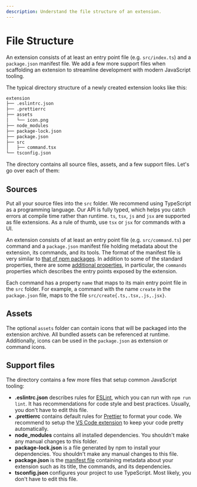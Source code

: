```yaml
---
description: Understand the file structure of an extension.
---
```


# File Structure

An extension consists of at least an entry point file (e.g. `src/index.ts`) and a `package.json` manifest file. We add a few more support files when scaffolding an extension to streamline development with modern JavaScript tooling.

The typical directory structure of a newly created extension looks like this:

```bash
extension
├── .eslintrc.json
├── .prettierrc
├── assets
│   └── icon.png
├── node_modules
├── package-lock.json
├── package.json
├── src
│   ├── command.tsx
└── tsconfig.json
```

The directory contains all source files, assets, and a few support files. Let's go over each of them:

## Sources

Put all your source files into the `src` folder. We recommend using TypeScript as a programming language. Our API is fully typed, which helps you catch errors at compile time rather than runtime. `ts`, `tsx`, `js` and `jsx` are supported as file extensions. As a rule of thumb, use `tsx` or `jsx` for commands with a UI.

An extension consists of at least an entry point file (e.g. `src/command.ts`) per command and a `package.json` manifest file holding metadata about the extension, its commands, and its tools. The format of the manifest file is very similar to [that of npm packages](https://docs.npmjs.com/cli/v7/configuring-npm/package-json). In addition to some of the standard properties, there are some [additional properties](./manifest.md), in particular, the `commands` properties which describes the entry points exposed by the extension.

Each command has a property `name` that maps to its main entry point file in the `src` folder. For example, a command with the name `create` in the `package.json` file, maps to the file `src/create{.ts,.tsx,.js,.jsx}`.

## Assets

The optional `assets` folder can contain icons that will be packaged into the extension archive. All bundled assets can be referenced at runtime. Additionally, icons can be used in the `package.json` as extension or command icons.

## Support files

The directory contains a few more files that setup common JavaScript tooling:

- **.eslintrc.json** describes rules for [ESLint](https://eslint.org), which you can run with `npm run lint`. It has recommendations for code style and best practices. Usually, you don't have to edit this file.
- **.prettierrc** contains default rules for [Prettier](https://prettier.io) to format your code. We recommend to setup the [VS Code extension](https://prettier.io/docs/en/editors.html#visual-studio-code) to keep your code pretty automatically.
- **node_modules** contains all installed dependencies. You shouldn't make any manual changes to this folder.
- **package-lock.json** is a file generated by npm to install your dependencies. You shouldn't make any manual changes to this file.
- **package.json** is the [manifest file](./manifest.md) containing metadata about your extension such as its title, the commands, and its dependencies.
- **tsconfig.json** configures your project to use TypeScript. Most likely, you don't have to edit this file.
